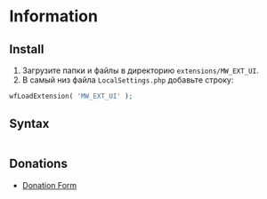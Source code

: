 # Information

## Install

1. Загрузите папки и файлы в директорию `extensions/MW_EXT_UI`.
2. В самый низ файла `LocalSettings.php` добавьте строку:

```php
wfLoadExtension( 'MW_EXT_UI' );
```

## Syntax

```html

```

## Donations

- [Donation Form](https://donation-form.github.io/)

